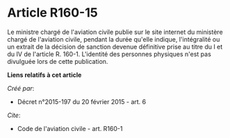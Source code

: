 # Article R160-15

Le ministre chargé de l'aviation civile publie sur le site internet du ministère chargé de l'aviation civile, pendant la
durée qu'elle indique, l'intégralité ou un extrait de la décision de sanction devenue définitive prise au titre du I et du IV
de l'article R. 160-1. L'identité des personnes physiques n'est pas divulguée lors de cette publication.

**Liens relatifs à cet article**

_Créé par_:

  - Décret n°2015-197 du 20 février 2015 - art. 6

_Cite_:

  - Code de l'aviation civile - art. R160-1

